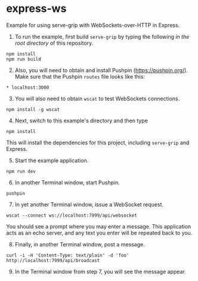 # express-ws

Example for using serve-grip with WebSockets-over-HTTP in Express.

1. To run the example, first build `serve-grip` by typing the following _in the root directory_
of this repository.
```
npm install
npm run build
```

2. Also, you will need to obtain and install Pushpin (https://pushpin.org/). Make sure that the
Pushpin `routes` file looks like this:
```
* localhost:3000
```

3. You will also need to obtain `wscat` to test WebSockets connections.
```
npm install -g wscat
```

4. Next, switch to this example's directory and then type
```
npm install
```

This will install the dependencies for this project, including `serve-grip` and Express.

5. Start the example application.
```
npm run dev
```

6. In another Terminal window, start Pushpin.
```
pushpin
```

7. In yet another Terminal window, issue a WebSocket request.
```
wscat --connect ws://localhost:7999/api/websocket
```

You should see a prompt where you may enter a message.  This application acts as an
echo server, and any text you enter will be repeated back to you.

8. Finally, in another Terminal window, post a message.
```
curl -i -H 'Content-Type: text/plain' -d 'foo' http://localhost:7999/api/broadcast
```

9. In the Terminal window from step 7, you will see the message appear. 
